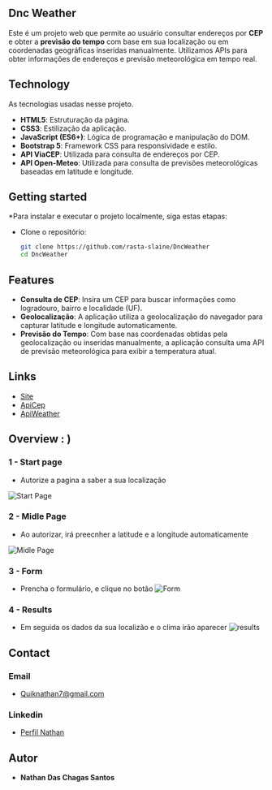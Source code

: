 
## Dnc Weather
Este é um projeto web que permite ao usuário consultar endereços por **CEP** e obter a **previsão do tempo** com base em sua localização ou em coordenadas geográficas inseridas manualmente.
Utilizamos APIs para obter informações de endereços e previsão meteorológica em tempo real.


## Technology 

As tecnologias usadas nesse projeto.

- **HTML5**: Estruturação da página.
- **CSS3**: Estilização da aplicação.
- **JavaScript (ES6+)**: Lógica de programação e manipulação do DOM.
- **Bootstrap 5**: Framework CSS para responsividade e estilo.
- **API ViaCEP**: Utilizada para consulta de endereços por CEP.
- **API Open-Meteo**: Utilizada para consulta de previsões meteorológicas baseadas em latitude e longitude.




## Getting started

*Para instalar e executar o projeto localmente, siga estas etapas:

* Clone o repositório:
   ```bash
   git clone https://github.com/rasta-slaine/DncWeather
   cd DncWeather
   ```
   
## Features

- **Consulta de CEP**: Insira um CEP para buscar informações como logradouro, bairro e localidade (UF).
- **Geolocalização**: A aplicação utiliza a geolocalização do navegador para capturar latitude e longitude automaticamente.
- **Previsão do Tempo**: Com base nas coordenadas obtidas pela geolocalização ou inseridas manualmente, a aplicação consulta uma API de previsão meteorológica para exibir a temperatura atual.


## Links
- [Site](https://landingpagearquiteturanathan.netlify.app/)
- [ApiCep](https://viacep.com.br/)
- [ApiWeather](https://open-meteo.com/en/docs/)


## Overview : )

### 1 - Start page 
- Autorize a pagina a saber a sua localização

![Start Page](https://raw.githubusercontent.com/rasta-slaine/DncWeather/assets/img/git/img-1.png)

### 2 - Midle Page
- Ao autorizar, irá preecnher a latitude e a longitude automaticamente

![Midle Page](https://raw.githubusercontent.com/rasta-slaine/DncWeather/assets/img/git/img-2.png)

### 3 - Form
- Prencha o formulário, e clique no botão
![Form](https://raw.githubusercontent.com/rasta-slaine/DncWeather/assets/img/git/img-3.png)

### 4 - Results
- Em seguida os dados da sua localizão e o clima irão aparecer
![results](https://raw.githubusercontent.com/rasta-slaine/DncWeather/assets/img/git/img-4.png)


## Contact
 ### Email  
   * Quiknathan7@gmail.com
 ### Linkedin 
   * [Perfil Nathan](https://www.linkedin.com/in/nathan-das-chagas-santos-862179185/)

  ## Autor

  * **Nathan Das Chagas Santos** 